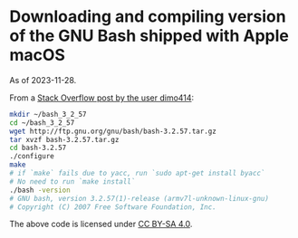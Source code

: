 # Downloading and compiling version of the GNU Bash shipped with Apple macOS

As of 2023-11-28.

From a [Stack Overflow post by the user dimo414](https://stackoverflow.com/a/41554230):

```sh
mkdir ~/bash_3_2_57
cd ~/bash_3_2_57
wget http://ftp.gnu.org/gnu/bash/bash-3.2.57.tar.gz
tar xvzf bash-3.2.57.tar.gz
cd bash-3.2.57
./configure
make
# if `make` fails due to yacc, run `sudo apt-get install byacc`
# No need to run `make install`
./bash -version
# GNU bash, version 3.2.57(1)-release (armv7l-unknown-linux-gnu)
# Copyright (C) 2007 Free Software Foundation, Inc.
```

The above code is licensed under [CC BY-SA 4.0](https://creativecommons.org/licenses/by-sa/4.0/).
